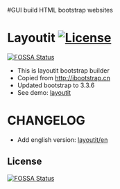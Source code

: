 #GUI build HTML bootstrap websites 
# Layoutit [![License](https://img.shields.io/badge/license-MIT-blue.svg?style=flat)](http://opensource.org/licenses/MIT "Feel free to contribute.")
[![FOSSA Status](https://app.fossa.io/api/projects/git%2Bgithub.com%2Fsavokiss%2Flayoutit.svg?type=shield)](https://app.fossa.io/projects/git%2Bgithub.com%2Fsavokiss%2Flayoutit?ref=badge_shield)

- This is layoutit bootstrap builder
- Copied from http://ibootstrap.cn
- Updated bootstrap to 3.3.6
- See demo: [layoutit](http://savokiss.me/layoutit)


# CHANGELOG
- Add english version: [layoutit/en](http://savokiss.me/layoutit/en)


## License
[![FOSSA Status](https://app.fossa.io/api/projects/git%2Bgithub.com%2Fsavokiss%2Flayoutit.svg?type=large)](https://app.fossa.io/projects/git%2Bgithub.com%2Fsavokiss%2Flayoutit?ref=badge_large)

